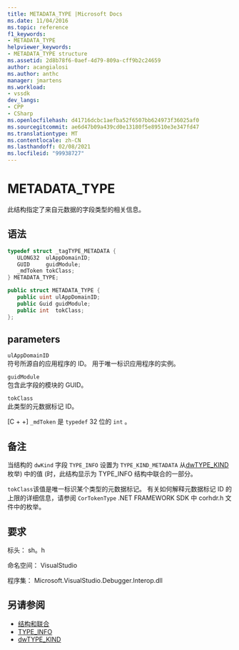 ```yaml
---
title: METADATA_TYPE |Microsoft Docs
ms.date: 11/04/2016
ms.topic: reference
f1_keywords:
- METADATA_TYPE
helpviewer_keywords:
- METADATA_TYPE structure
ms.assetid: 2d8b78f6-0aef-4d79-809a-cff9b2c24659
author: acangialosi
ms.author: anthc
manager: jmartens
ms.workload:
- vssdk
dev_langs:
- CPP
- CSharp
ms.openlocfilehash: d41716dcbc1aefba52f6507bb624973f36025af0
ms.sourcegitcommit: ae6d47b09a439cd0e13180f5e89510e3e347fd47
ms.translationtype: MT
ms.contentlocale: zh-CN
ms.lasthandoff: 02/08/2021
ms.locfileid: "99938727"
---
```

# <a name="metadata_type"></a>METADATA_TYPE
此结构指定了来自元数据的字段类型的相关信息。

## <a name="syntax"></a>语法

```cpp
typedef struct _tagTYPE_METADATA {
   ULONG32  ulAppDomainID;
   GUID     guidModule;
   _mdToken tokClass;
} METADATA_TYPE;
```

```csharp
public struct METADATA_TYPE {
   public uint ulAppDomainID;
   public Guid guidModule;
   public int  tokClass;
};
```

## <a name="parameters"></a>parameters
 `ulAppDomainID`\
 符号所源自的应用程序的 ID。 用于唯一标识应用程序的实例。

 `guidModule`\
 包含此字段的模块的 GUID。

 `tokClass`\
 此类型的元数据标记 ID。

 [C + +] `_mdToken` 是 `typedef` 32 位的 `int` 。

## <a name="remarks"></a>备注
 当结构的[](../../../extensibility/debugger/reference/type-info.md) `dwKind` 字段 `TYPE_INFO` 设置为 `TYPE_KIND_METADATA` 从[dwTYPE_KIND](../../../extensibility/debugger/reference/dwtype-kind.md)枚举) 中的值 (时，此结构显示为 TYPE_INFO 结构中联合的一部分。

 `tokClass`该值是唯一标识某个类型的元数据标记。 有关如何解释元数据标记 ID 的上限的详细信息，请参阅 `CorTokenType` .NET FRAMEWORK SDK 中 corhdr.h 文件中的枚举。

## <a name="requirements"></a>要求
 标头： sh。h

 命名空间： VisualStudio

 程序集： Microsoft.VisualStudio.Debugger.Interop.dll

## <a name="see-also"></a>另请参阅
- [结构和联合](../../../extensibility/debugger/reference/structures-and-unions.md)
- [TYPE_INFO](../../../extensibility/debugger/reference/type-info.md)
- [dwTYPE_KIND](../../../extensibility/debugger/reference/dwtype-kind.md)
